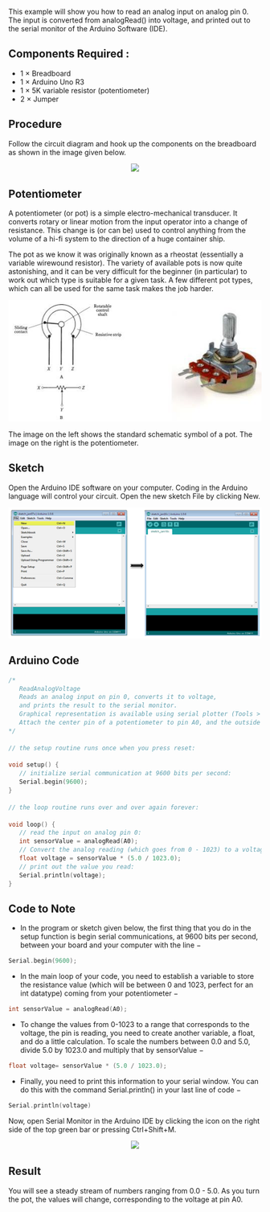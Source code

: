 This example will show you how to read an analog input on analog pin 0. The input is converted from analogRead() into voltage, and printed out to the serial monitor of the Arduino Software (IDE).

## Components Required :
- 1 × Breadboard
- 1 × Arduino Uno R3
- 1 × 5K variable resistor (potentiometer)
- 2 × Jumper

## Procedure
Follow the circuit diagram and hook up the components on the breadboard as shown in the image given below.
<p align="center">
	<img src="https://www.arduino.cc/wiki/static/7dbfb4b4c090ba1bc52c2a779822b8f9/5a190/circuit.png" />
</p>

## Potentiometer
A potentiometer (or pot) is a simple electro-mechanical transducer. It converts rotary or linear motion from the input operator into a change of resistance. This change is (or can be) used to control anything from the volume of a hi-fi system to the direction of a huge container ship.

The pot as we know it was originally known as a rheostat (essentially a variable wirewound resistor). The variety of available pots is now quite astonishing, and it can be very difficult for the beginner (in particular) to work out which type is suitable for a given task. A few different pot types, which can all be used for the same task makes the job harder.
<p align="center">
	<img src="/1.Arduino%20Programming/1.%20Dataset/potentiometer.jpg" />
</p>
The image on the left shows the standard schematic symbol of a pot. The image on the right is the potentiometer.

## Sketch
Open the Arduino IDE software on your computer. Coding in the Arduino language will control your circuit. Open the new sketch File by clicking New.
<p align="center">
	<img src="https://github.com/A4sa/Arduino/blob/main/1.Arduino%20Programming/1.%20Dataset/sketch.jpg" />
</p>

## Arduino Code 

```C
/*
   ReadAnalogVoltage
   Reads an analog input on pin 0, converts it to voltage, 
   and prints the result to the serial monitor.
   Graphical representation is available using serial plotter (Tools > Serial Plotter menu)
   Attach the center pin of a potentiometer to pin A0, and the outside pins to +5V and ground.
*/

// the setup routine runs once when you press reset:

void setup() {
   // initialize serial communication at 9600 bits per second:
   Serial.begin(9600);
}

// the loop routine runs over and over again forever:

void loop() {
   // read the input on analog pin 0:
   int sensorValue = analogRead(A0);
   // Convert the analog reading (which goes from 0 - 1023) to a voltage (0 - 5V):
   float voltage = sensorValue * (5.0 / 1023.0);
   // print out the value you read:
   Serial.println(voltage);
}
```

## Code to Note
- In the program or sketch given below, the first thing that you do in the setup function is begin serial communications, at 9600 bits per second, between your board and your computer with the line −
```C
Serial.begin(9600);
```
- In the main loop of your code, you need to establish a variable to store the resistance value (which will be between 0 and 1023, perfect for an int datatype) coming from your potentiometer −
```C
int sensorValue = analogRead(A0);
```
- To change the values from 0-1023 to a range that corresponds to the voltage, the pin is reading, you need to create another variable, a float, and do a little calculation. To scale the numbers between 0.0 and 5.0, divide 5.0 by 1023.0 and multiply that by sensorValue −
```C
float voltage= sensorValue * (5.0 / 1023.0);
```
- Finally, you need to print this information to your serial window. You can do this with the command Serial.println() in your last line of code −
```C
Serial.println(voltage)
```
Now, open Serial Monitor in the Arduino IDE by clicking the icon on the right side of the top green bar or pressing Ctrl+Shift+M.
<p align="center">
	<img src="https://www.tutorialspoint.com/arduino/images/serial_monitor.jpg" />
</p>

## Result
You will see a steady stream of numbers ranging from 0.0 - 5.0. As you turn the pot, the values will change, corresponding to the voltage at pin A0.
